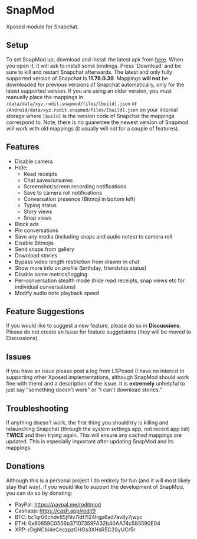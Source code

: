 # SnapMod
Xposed module for Snapchat.

## Setup
To set SnapMod up, download and install the latest apk from [here](https://github.com/rodit/SnapMod/releases). When you open it, it will ask to install some bindings. Press 'Download' and be sure to kill and restart Snapchat afterwards. The latest and only fully supported version of Snapchat is **11.78.0.39**. Mappings **will not** be downloaded for previous versions of Snapchat automatically, only for the latest supported version. If you are using an older version, you must manually place the mappings in `/data/data/xyz.rodit.snapmod/files/[build].json` or `/Android/data/xyz.rodit.snapmod/files/[build].json` on your internal storage where `[build]` is the version code of Snapchat the mappings correspond to. Note, there is no guarentee the newest version of Snapmod will work with old mappings (it usually will not for a couple of features).

## Features
- Disable camera
- Hide:
  - Read receipts
  - Chat saves/unsaves
  - Screenshot/screen recording notifications
  - Save to camera roll notifications
  - Conversation presence (Bitmoji in bottom left)
  - Typing status
  - Story views
  - Snap views
- Block ads
- Pin conversations
- Save any media (including snaps and audio notes) to camera roll
- Disable Bitmojis
- Send snaps from gallery
- Download stories
- Bypass video length restriction from drawer in chat
- Show more info on profile (birthday, friendship status)
- Disable some metrics/logging
- Per-conversation stealth mode (hide read receipts, snap views etc for individual conversations)
- Modify audio note playback speed

## Feature Suggestions
If you would like to suggest a new feature, please do so in **Discussions**. Please do not create an Issue for feature suggetsions (they will be moved to Discussions).

## Issues
If you have an issue please post a log from LSPosed (I have no interest in supporting other Xposed implementations, although SnapMod should work fine with them) and a description of the issue. It is **extremely** unhelpful to just say "something doesn't work" or "I can't download stories."

## Troubleshooting
If anything doesn't work, the first thing you should try is killing and relaunching Snapchat (through the system settings app, not recent app list) **TWICE** and then trying again. This will ensure any cached mappings are updated. This is especially important after updating SnapMod and its mappings.

## Donations
Although this is a personal project I do entirely for fun (and it will most likely stay that way), if you would like to support the development of SnapMod, you can do so by donating:
- PayPal: https://paypal.me/roditmod
- Cashapp: https://cash.app/rodit9
- BTC: bc1qr06chdv85jf9v7ldf7l24lrgp6ad7av8y7jwyc
- ETH: 0x90659C0556b37107359FA32b40AA74c593590E04
- XRP: rDgNCbi4eCeczpzGHGs3XHsR5C3SyUCr5r
